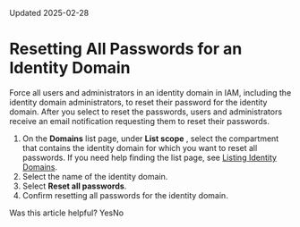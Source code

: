 Updated 2025-02-28
# Resetting All Passwords for an Identity Domain
Force all users and administrators in an identity domain in IAM, including the identity domain administrators, to reset their password for the identity domain. After you select to reset the passwords, users and administrators receive an email notification requesting them to reset their passwords.
  1. On the **Domains** list page, under **List scope** , select the compartment that contains the identity domain for which you want to reset all passwords. If you need help finding the list page, see [Listing Identity Domains](https://docs.oracle.com/en-us/iaas/Content/Identity/domains/to-view-identity-domains.htm#view-identity-domains "Retrieve a list of the identity domains in a specific compartment in a tenancy in IAM.").
  2. Select the name of the identity domain.
  3. Select **Reset all passwords**.
  4. Confirm resetting all passwords for the identity domain.


Was this article helpful?
YesNo

